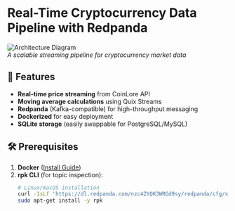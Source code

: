 # Real-Time Cryptocurrency Data Pipeline with Redpanda

![Architecture Diagram](assets/architecture.png)  
*A scalable streaming pipeline for cryptocurrency market data*

## 🚀 Features
- **Real-time price streaming** from CoinLore API
- **Moving average calculations** using Quix Streams
- **Redpanda** (Kafka-compatible) for high-throughput messaging
- **Dockerized** for easy deployment
- **SQLite storage** (easily swappable for PostgreSQL/MySQL)

## 🛠️ Prerequisites
1. **Docker** ([Install Guide](https://docs.docker.com/get-docker/))
2. **rpk CLI** (for topic inspection):
   ```bash
   # Linux/macOS installation
   curl -1sLf 'https://dl.redpanda.com/nzc4ZYQK3WRGd9sy/redpanda/cfg/setup/bash.rpm.sh' | sudo bash
   sudo apt-get install -y rpk
